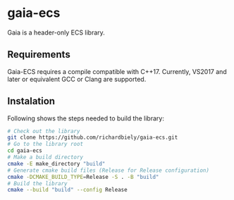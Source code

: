 # gaia-ecs
Gaia is a header-only ECS library.

## Requirements

Gaia-ECS requires a compile compatible with C++17. Currently, VS2017 and later or equivalent GCC or Clang are supported.

## Instalation

Following shows the steps needed to build the library:

```bash
# Check out the library
git clone https://github.com/richardbiely/gaia-ecs.git
# Go to the library root
cd gaia-ecs
# Make a build directory
cmake -E make_directory "build"
# Generate cmake build files (Release for Release configuration)
cmake -DCMAKE_BUILD_TYPE=Release -S . -B "build"
# Build the library
cmake --build "build" --config Release
```
